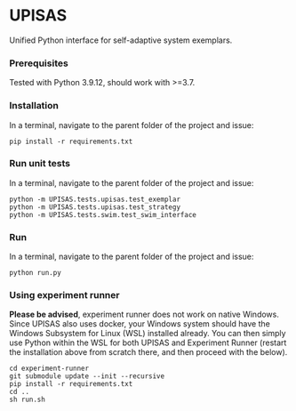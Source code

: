 # UPISAS
Unified Python interface for self-adaptive system exemplars.

### Prerequisites 
Tested with Python 3.9.12, should work with >=3.7.

### Installation
In a terminal, navigate to the parent folder of the project and issue:
```
pip install -r requirements.txt
```
### Run unit tests
In a terminal, navigate to the parent folder of the project and issue:
```
python -m UPISAS.tests.upisas.test_exemplar
python -m UPISAS.tests.upisas.test_strategy
python -m UPISAS.tests.swim.test_swim_interface
```
### Run
In a terminal, navigate to the parent folder of the project and issue:
```
python run.py
```

### Using experiment runner

**Please be advised**, experiment runner does not work on native Windows. Since UPISAS also uses docker, your Windows system should have the Windows Subsystem for Linux (WSL) installed already. You can then simply use Python within the WSL for both UPISAS and Experiment Runner (restart the installation above from scratch there, and then proceed with the below).
```
cd experiment-runner
git submodule update --init --recursive
pip install -r requirements.txt
cd ..
sh run.sh 
```

